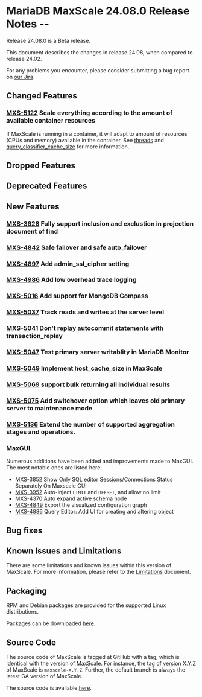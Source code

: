 # MariaDB MaxScale 24.08.0 Release Notes --

Release 24.08.0 is a Beta release.

This document describes the changes in release 24.08, when compared to
release 24.02.

For any problems you encounter, please consider submitting a bug
report on [our Jira](https://jira.mariadb.org/projects/MXS).

## Changed Features

### [MXS-5122](https://jira.mariadb.org/browse/MXS-5122) Scale everything according to the amount of available container resources

If MaxScale is running in a container, it will adapt to amount of resources (CPUs and
memory) available in the container. See [threads](../Getting-Started/Configuration-Guide.md#threads)
and [query_classifier_cache_size](../Getting-Started/Configuration-Guide.md#query_classifier_cache_size)
for more information.

## Dropped Features

## Deprecated Features

## New Features

### [MXS-3628](https://jira.mariadb.org/browse/MXS-3628) Fully support inclusion and exclustion in projection document of find
### [MXS-4842](https://jira.mariadb.org/browse/MXS-4842) Safe failover and safe auto_failover
### [MXS-4897](https://jira.mariadb.org/browse/MXS-4897) Add admin_ssl_cipher setting
### [MXS-4986](https://jira.mariadb.org/browse/MXS-4986) Add low overhead trace logging
### [MXS-5016](https://jira.mariadb.org/browse/MXS-5016) Add support for MongoDB Compass
### [MXS-5037](https://jira.mariadb.org/browse/MXS-5037) Track reads and writes at the server level
### [MXS-5041](https://jira.mariadb.org/browse/MXS-5041) Don't replay autocommit statements with transaction_replay
### [MXS-5047](https://jira.mariadb.org/browse/MXS-5047) Test primary server writablity in MariaDB Monitor
### [MXS-5049](https://jira.mariadb.org/browse/MXS-5049) Implement host_cache_size in MaxScale
### [MXS-5069](https://jira.mariadb.org/browse/MXS-5069) support bulk returning all individual results
### [MXS-5075](https://jira.mariadb.org/browse/MXS-5075) Add switchover option which leaves old primary server to maintenance mode
### [MXS-5136](https://jira.mariadb.org/browse/MXS-5136) Extend the number of supported aggregation stages and operations.

### MaxGUI

Numerous additions have been added and improvements made to MaxGUI.
The most notable ones are listed here:

* [MXS-3852](https://jira.mariadb.org/browse/MXS-3852) Show Only SQL editor Sessions/Connections Status Separately On Maxscale GUI
* [MXS-3952](https://jira.mariadb.org/browse/MXS-3952) Auto-inject `LIMIT` and `OFFSET`, and allow no limit
* [MXS-4370](https://jira.mariadb.org/browse/MXS-4370) Auto expand active schema node
* [MXS-4849](https://jira.mariadb.org/browse/MXS-4849) Export the visualized configuration graph
* [MXS-4886](https://jira.mariadb.org/browse/MXS-4886) Query Editor: Add UI for creating and altering object

## Bug fixes

## Known Issues and Limitations

There are some limitations and known issues within this version of MaxScale.
For more information, please refer to the [Limitations](../About/Limitations.md) document.

## Packaging

RPM and Debian packages are provided for the supported Linux distributions.

Packages can be downloaded [here](https://mariadb.com/downloads/#mariadb_platform-mariadb_maxscale).

## Source Code

The source code of MaxScale is tagged at GitHub with a tag, which is identical
with the version of MaxScale. For instance, the tag of version X.Y.Z of MaxScale
is `maxscale-X.Y.Z`. Further, the default branch is always the latest GA version
of MaxScale.

The source code is available [here](https://github.com/mariadb-corporation/MaxScale).
